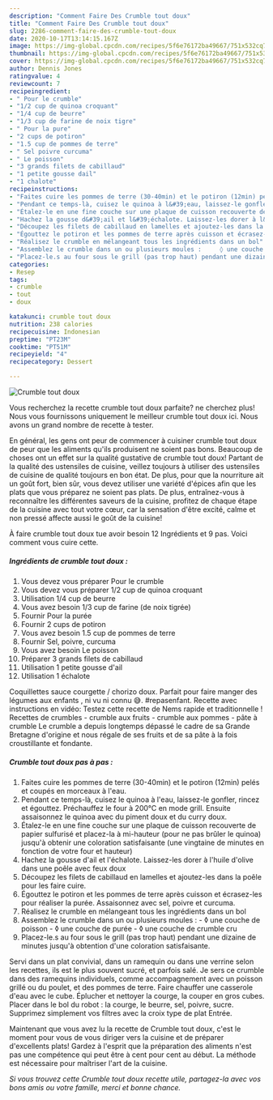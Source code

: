 ```yaml
---
description: "Comment Faire Des Crumble tout doux"
title: "Comment Faire Des Crumble tout doux"
slug: 2286-comment-faire-des-crumble-tout-doux
date: 2020-10-17T13:14:15.167Z
image: https://img-global.cpcdn.com/recipes/5f6e76172ba49667/751x532cq70/crumble-tout-doux-photo-principale-de-la-recette.jpg
thumbnail: https://img-global.cpcdn.com/recipes/5f6e76172ba49667/751x532cq70/crumble-tout-doux-photo-principale-de-la-recette.jpg
cover: https://img-global.cpcdn.com/recipes/5f6e76172ba49667/751x532cq70/crumble-tout-doux-photo-principale-de-la-recette.jpg
author: Dennis Jones
ratingvalue: 4
reviewcount: 7
recipeingredient:
- " Pour le crumble"
- "1/2 cup de quinoa croquant"
- "1/4 cup de beurre"
- "1/3 cup de farine de noix tigre"
- " Pour la pure"
- "2 cups de potiron"
- "1.5 cup de pommes de terre"
- " Sel poivre curcuma"
- " Le poisson"
- "3 grands filets de cabillaud"
- "1 petite gousse dail"
- "1 chalote"
recipeinstructions:
- "Faites cuire les pommes de terre (30-40min) et le potiron (12min) pelés et coupés en morceaux à l&#39;eau."
- "Pendant ce temps-là, cuisez le quinoa à l&#39;eau, laissez-le gonfler, rincez et égouttez. Préchauffez le four à 200°C en mode grill. Ensuite assaisonnez le quinoa avec du piment doux et du curry doux."
- "Étalez-le en une fine couche sur une plaque de cuisson recouverte de papier sulfurisé et placez-la à mi-hauteur (pour ne pas brûler le quinoa) jusqu&#39;à obtenir une coloration satisfaisante (une vingtaine de minutes en fonction de votre four et hauteur)"
- "Hachez la gousse d&#39;ail et l&#39;échalote. Laissez-les dorer à l&#39;huile d&#39;olive dans une poêle avec feux doux"
- "Découpez les filets de cabillaud en lamelles et ajoutez-les dans la poêle pour les faire cuire."
- "Égouttez le potiron et les pommes de terre après cuisson et écrasez-les pour réaliser la purée. Assaisonnez avec sel, poivre et curcuma."
- "Réalisez le crumble en mélangeant tous les ingrédients dans un bol"
- "Assemblez le crumble dans un ou plusieurs moules : 	  ◊ une couche de poisson	  ◊ une couche de purée 	  ◊ une couche de crumble cru"
- "Placez-le.s au four sous le grill (pas trop haut) pendant une dizaine de minutes jusqu&#39;à obtention d&#39;une coloration satisfaisante."
categories:
- Resep
tags:
- crumble
- tout
- doux

katakunci: crumble tout doux 
nutrition: 238 calories
recipecuisine: Indonesian
preptime: "PT23M"
cooktime: "PT51M"
recipeyield: "4"
recipecategory: Dessert

---
```



![Crumble tout doux](https://img-global.cpcdn.com/recipes/5f6e76172ba49667/751x532cq70/crumble-tout-doux-photo-principale-de-la-recette.jpg)

Vous recherchez la recette crumble tout doux parfaite? ne cherchez plus! Nous vous fournissons uniquement le meilleur crumble tout doux ici. Nous avons un grand nombre de recette à tester.

En général, les gens ont peur de commencer à cuisiner crumble tout doux de peur que les aliments qu'ils produisent ne soient pas bons. Beaucoup de choses ont un effet sur la qualité gustative de crumble tout doux! Partant de la qualité des ustensiles de cuisine, veillez toujours à utiliser des ustensiles de cuisine de qualité toujours en bon état. De plus, pour que la nourriture ait un goût fort, bien sûr, vous devez utiliser une variété d'épices afin que les plats que vous préparez ne soient pas plats. De plus, entraînez-vous à reconnaître les différentes saveurs de la cuisine, profitez de chaque étape de la cuisine avec tout votre cœur, car la sensation d'être excité, calme et non pressé affecte aussi le goût de la cuisine!

<!--inarticleads1-->

À faire crumble tout doux tue avoir besoin 12 Ingrédients et 9 pas. Voici comment vous cuire cette.

##### Ingrédients de crumble tout doux :

1. Vous devez vous préparer  Pour le crumble
1. Vous devez vous préparer 1/2 cup de quinoa croquant
1. Utilisation 1/4 cup de beurre
1. Vous avez besoin 1/3 cup de farine (de noix tigrée)
1. Fournir  Pour la purée
1. Fournir 2 cups de potiron
1. Vous avez besoin 1.5 cup de pommes de terre
1. Fournir  Sel, poivre, curcuma
1. Vous avez besoin  Le poisson
1. Préparer 3 grands filets de cabillaud
1. Utilisation 1 petite gousse d&#39;ail
1. Utilisation 1 échalote


Coquillettes sauce courgette / chorizo doux. Parfait pour faire manger des légumes aux enfants , ni vu ni connu 😅. #repasenfant. Recette avec instructions en vidéo: Testez cette recette de Nems rapide et traditionnelle ! Recettes de crumbles - crumble aux fruits - crumble aux pommes - pâte à crumble Le crumble a depuis longtemps dépassé le cadre de sa Grande Bretagne d&#39;origine et nous régale de ses fruits et de sa pâte à la fois croustillante et fondante. 

<!--inarticleads2-->

##### Crumble tout doux pas à pas :

1. Faites cuire les pommes de terre (30-40min) et le potiron (12min) pelés et coupés en morceaux à l&#39;eau.
1. Pendant ce temps-là, cuisez le quinoa à l&#39;eau, laissez-le gonfler, rincez et égouttez. Préchauffez le four à 200°C en mode grill. Ensuite assaisonnez le quinoa avec du piment doux et du curry doux.
1. Étalez-le en une fine couche sur une plaque de cuisson recouverte de papier sulfurisé et placez-la à mi-hauteur (pour ne pas brûler le quinoa) jusqu&#39;à obtenir une coloration satisfaisante (une vingtaine de minutes en fonction de votre four et hauteur)
1. Hachez la gousse d&#39;ail et l&#39;échalote. Laissez-les dorer à l&#39;huile d&#39;olive dans une poêle avec feux doux
1. Découpez les filets de cabillaud en lamelles et ajoutez-les dans la poêle pour les faire cuire.
1. Égouttez le potiron et les pommes de terre après cuisson et écrasez-les pour réaliser la purée. Assaisonnez avec sel, poivre et curcuma.
1. Réalisez le crumble en mélangeant tous les ingrédients dans un bol
1. Assemblez le crumble dans un ou plusieurs moules : 	 -  ◊ une couche de poisson	 -  ◊ une couche de purée 	 -  ◊ une couche de crumble cru
1. Placez-le.s au four sous le grill (pas trop haut) pendant une dizaine de minutes jusqu&#39;à obtention d&#39;une coloration satisfaisante.


Servi dans un plat convivial, dans un ramequin ou dans une verrine selon les recettes, ils est le plus souvent sucré, et parfois salé. Je sers ce crumble dans des ramequins individuels, comme accompagnement avec un poisson grillé ou du poulet, et des pommes de terre. Faire chauffer une casserole d&#39;eau avec le cube. Éplucher et nettoyer la courge, la couper en gros cubes. Placer dans le bol du robot : la courge, le beurre, sel, poivre, sucre. Supprimez simplement vos filtres avec la croix type de plat Entrée. 

<!--inarticleads1-->

<p>
Maintenant que vous avez lu la recette de Crumble tout doux, c'est le moment pour vous de vous diriger vers la cuisine et de préparer d'excellents plats! Gardez à l'esprit que la préparation des aliments n'est pas une compétence qui peut être à cent pour cent au début. La méthode est nécessaire pour maîtriser l'art de la cuisine.
</p>

<p>
<i>Si vous trouvez cette Crumble tout doux recette utile, partagez-la avec vos bons amis ou votre famille, merci et bonne chance.</i>
</p>
